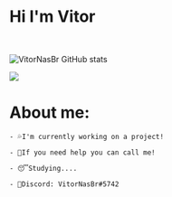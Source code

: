 # Hi I'm Vitor
<br/>

![VitorNasBr GitHub stats](https://github-readme-stats.vercel.app/api?username=VitorNasBr&show_icons=true&theme=dark) 

<img src="https://discord.c99.nl/widget/theme-3/396468587398823938.png"> 


# About me:

```
- 💦I'm currently working on a project!
 
- 👊If you need help you can call me!
 
- 😴Studying....

- 🧾Discord: VitorNasBr#5742
```
<br/>





<!-- ![Top Langs](https://github-readme-stats.vercel.app/api/top-langs/?username=VitorNasBr&langs_count=8&theme=dark) -->
